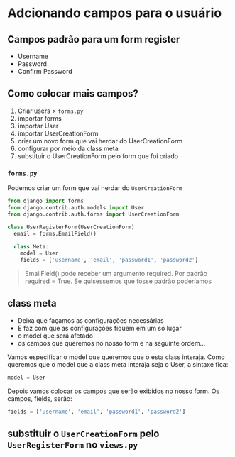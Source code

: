# Adcionando campos para o usuário

## Campos padrão para um form register
- Username
- Password
- Confirm Password

## Como colocar mais campos?
1. Criar users > ```forms.py```
2. importar forms
3. importar User
4. importar UserCreationForm
5. criar um novo form que vai herdar do UserCreationForm
6. configurar por meio da class meta
7. substituir o UserCreationForm pelo form que foi criado

### ```forms.py```

Podemos criar um form que vai herdar do ```UserCreationForm```

```python
from django import forms
from django.contrib.auth.models import User
from django.contrib.auth.forms import UserCreationForm

class UserRegisterForm(UserCreationForm)
  email = forms.EmailField()
  
  class Meta:
    model = User
    fields = ['username', 'email', 'password1', 'password2']

```
> EmailField() pode receber um argumento required.  Por padrão required = True.  Se quisessemos que fosse padrão poderíamos 

## class meta
- Deixa que façamos as configurações necessárias
- E faz com que as configurações fiquem em um só lugar
- o model que será afetado
- os campos que queremos no nosso form e na seguinte ordem... 

Vamos especificar o model que queremos que o esta class interaja.  Como queremos que o model que a class meta interaja seja o User, a sintaxe fica:

```python
model = User
```

Depois vamos colocar os campos que serão exibidos no nosso form.  Os campos, fields, serão:

```python
fields = ['username', 'email', 'password1', 'password2']
```

## substituir o ```UserCreationForm``` pelo ```UserRegisterForm``` no ```views.py```

